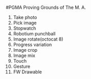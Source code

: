 #PGMA
Proving Grounds of The M. A.

1. Take photo
1. Pick image
1. Stopwatch
1. Robotium punchball
1. Image rotate(octocat 8)
1. Progress variation
1. Image crop
1. Image mix
1. Touch
1. Gesture
1. FW Drawable
